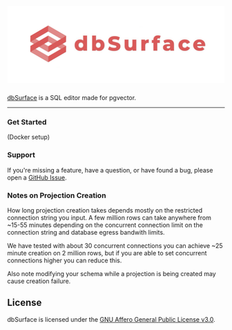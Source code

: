 <h1 align="center">
  <a href="https://dbsurface.com">
    <img 
      src="public/logo_and_name.png" 
      alt="dbSurface" 
      width="550"      
      style="height: auto;"
    />
  </a>
</h1>

[dbSurface](https://dbsurface.com) is a SQL editor made for pgvector.

---

### Get Started

(Docker setup)

### Support

If you're missing a feature, have a question, or have found a bug, please open a
[GitHub Issue](https://github.com/Z-Gort/dbSurface/issues/new).

### Notes on Projection Creation

How long projection creation takes depends mostly on the restricted connection string you input. A few million rows can take anywhere from ~15-55 minutes depending on the concurrent connection limit on the connection string and database egress bandwith limits. 

We have tested with about 30 concurrent connections you can achieve ~25 minute creation on 2 million rows, but if you are able to set concurrent connections higher you can reduce this. 

Also note modifying your schema while a projection is being created may cause creation failure.

## License

dbSurface is licensed under the [GNU Affero General Public License v3.0](LICENSE).


